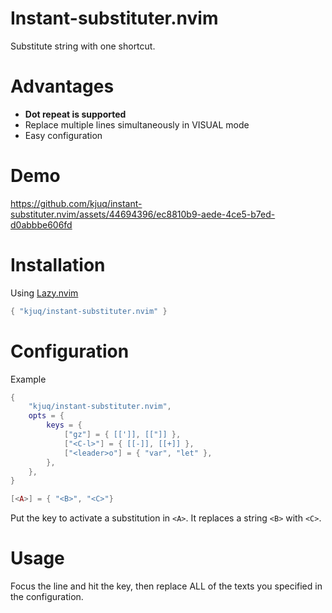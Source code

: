 # Instant-substituter.nvim

Substitute string with one shortcut.

# Advantages

- **Dot repeat is supported**
- Replace multiple lines simultaneously in VISUAL mode
- Easy configuration

# Demo

https://github.com/kjuq/instant-substituter.nvim/assets/44694396/ec8810b9-aede-4ce5-b7ed-d0abbbe606fd


# Installation

Using [Lazy.nvim](https://github.com/folke/lazy.nvim)
```lua
{ "kjuq/instant-substituter.nvim" }
```

# Configuration

Example

```lua
{
    "kjuq/instant-substituter.nvim",
    opts = {
        keys = {
            ["gz"] = { [[']], [["]] },
            ["<C-l>"] = { [[-]], [[+]] },
            ["<leader>o"] = { "var", "let" },
        },
    },
}
```

```lua
[<A>] = { "<B>", "<C>"}
```

Put the key to activate a substitution in `<A>`. It replaces a string `<B>` with `<C>`.

# Usage

Focus the line and hit the key, then replace ALL of the texts you specified in the configuration.
